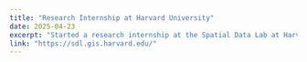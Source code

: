 ```yaml
---
title: "Research Internship at Harvard University"
date: 2025-04-23
excerpt: "Started a research internship at the Spatial Data Lab at Harvard University, where I will be working under the guidance of Dr. Siqi Wang. ([link])"
link: "https://sdl.gis.harvard.edu/"
---
```





